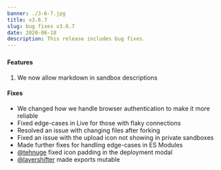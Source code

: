 ```yaml
---
banner: ./3-6-7.jpg
title: v3.6.7
slug: bug fixes v3.6.7
date: 2020-06-18
description: This release includes bug fixes.
---
```


###

#### Features

1. We now allow markdown in sandbox descriptions

#### Fixes

- We changed how we handle browser authentication to make it more reliable
- Fixed edge-cases in Live for those with flaky connections
- Resolved an issue with changing files after forking
- Fixed an issue with the upload icon not showing in private sandboxes
- Made further fixes for handling edge-cases in ES Modules
- [@tehnuge](https://github.com/codesandbox/codesandbox-client/pull/4349) fixed
  icon padding in the deployment modal
- [@layershifter](https://github.com/codesandbox/codesandbox-client/pull/4337)
  made exports mutable